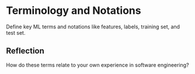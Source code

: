 # Terminology and Notations

Define key ML terms and notations like features, labels, training set, and test set.

## Reflection

How do these terms relate to your own experience in software engineering?

